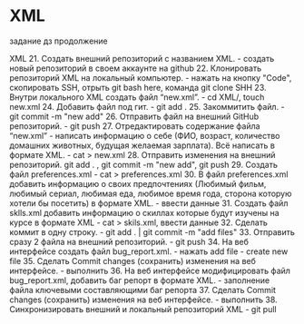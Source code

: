 # XML
задание дз продолжение

XML
 21. Создать внешний репозиторий c названием XML. - создать новый репозиторий в своем аккаунте на github 
 22. Клонировать репозиторий XML на локальный компьютер. - нажать на кнопку "Code", скопировать SSH, отрыть git bash here, команда git clone SHH 
 23. Внутри локального XML создать файл “new.xml”. - cd XML/, touch new.xml
 24. Добавить файл под гит. - git add .
 25. Закоммитить файл. - git commit -m "new add"
 26. Отправить файл на внешний GitHub репозиторий. - git push
 27. Отредактировать содержание файла “new.xml” - написать информацию о себе (ФИО, возраст, количество домашних животных, будущая желаемая зарплата). Всё написать в формате XML. - cat > new.xml
 28. Отправить изменения на внешний репозиторий. git add .  , git commit -m "new add", git push
 29. Создать файл preferences.xml - cat > preferences.xml
 30. В файл preferences.xml добавить информацию о своих предпочтениях (Любимый фильм, любимый сериал, любимая еда, любимое время года, сторона которую хотели бы посетить) в формате XML. - ввести данные 
 31. Создать файл sklls.xml добавить информацию о скиллах которые будут изучены на курсе в формате XML - cat > skils.xml, ввести данные
 32. Сделать коммит в одну строку. - git add . | git commit -m "add files"
 33. Отправить сразу 2 файла на внешний репозиторий. - git push
 34. На веб интерфейсе создать файл bug_report.xml. - нажать add file - create new file 
 35. Сделать Commit changes (сохранить) изменения на веб интерфейсе. - выполнить
 36. На веб интерфейсе модифицировать файл bug_report.xml, добавить баг репорт в формате XML. - заполнение файла ключевыми составляющими баг репорта
 37. Сделать Commit changes (сохранить) изменения на веб интерфейсе. - выполнить 
 38. Синхронизировать внешний и локальный репозиторий XML - git pull

